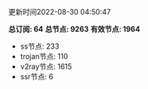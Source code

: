 更新时间2022-08-30 04:50:47

**总订阅: 64**
**总节点: 9263**
**有效节点: 1964**
- ss节点: 233
- trojan节点: 110
- v2ray节点: 1615
- ssr节点: 6
